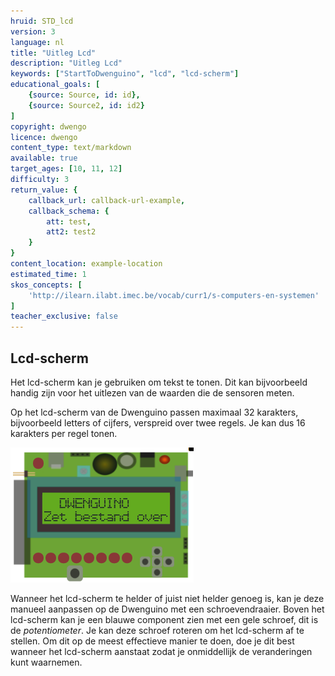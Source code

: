 ```yaml
---
hruid: STD_lcd
version: 3
language: nl
title: "Uitleg Lcd"
description: "Uitleg Lcd"
keywords: ["StartToDwenguino", "lcd", "lcd-scherm"]
educational_goals: [
    {source: Source, id: id}, 
    {source: Source2, id: id2}
]
copyright: dwengo
licence: dwengo
content_type: text/markdown
available: true
target_ages: [10, 11, 12]
difficulty: 3
return_value: {
    callback_url: callback-url-example,
    callback_schema: {
        att: test,
        att2: test2
    }
}
content_location: example-location
estimated_time: 1
skos_concepts: [
    'http://ilearn.ilabt.imec.be/vocab/curr1/s-computers-en-systemen'
]
teacher_exclusive: false
---
```

## Lcd-scherm

Het lcd-scherm kan je gebruiken om tekst te tonen. Dit kan bijvoorbeeld handig zijn voor het uitlezen van de waarden die de sensoren meten.

Op het lcd-scherm van de Dwenguino passen maximaal 32 karakters, bijvoorbeeld letters of cijfers, verspreid over twee regels. Je kan dus 16 karakters per regel tonen. 

![](embed/Dwenguino.png "Afbeelding lcd")  

Wanneer het lcd-scherm te helder of juist niet helder genoeg is, kan je deze manueel aanpassen op de Dwenguino met een schroevendraaier. Boven het lcd-scherm kan je een blauwe component zien met een gele schroef, dit is de *potentiometer*. Je kan deze schroef roteren om het lcd-scherm af te stellen. Om dit op de meest effectieve manier te doen, doe je dit best wanneer het lcd-scherm aanstaat zodat je onmiddellijk de veranderingen kunt waarnemen.